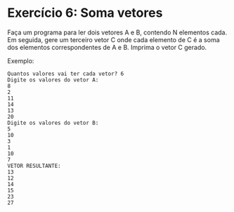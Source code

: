 # Exercício 6: Soma vetores
Faça um programa para ler dois vetores A e B, contendo N elementos cada. Em seguida, gere um
terceiro vetor C onde cada elemento de C é a soma dos elementos correspondentes de A e B. Imprima
o vetor C gerado.



Exemplo:  
```
Quantos valores vai ter cada vetor? 6
Digite os valores do vetor A:
8
2
11
14
13
20
Digite os valores do vetor B:
5
10
3
1
10
7
VETOR RESULTANTE:
13
12
14
15
23
27